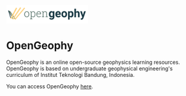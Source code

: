 <img alt="Logo" src="./assets/images/logo/logo-compact-horizontal.png" width=220>

<h1>OpenGeophy</h1>

<p>OpenGeophy is an online open-source geophysics learning resources. OpenGeophy is based on undergraduate geophysical engineering's curriculum of Institut Teknologi Bandung, Indonesia.</p>

<p>You can access OpenGeophy <a href="https://reza-nugraha32.github.io/opengeophy/">here</a>.
